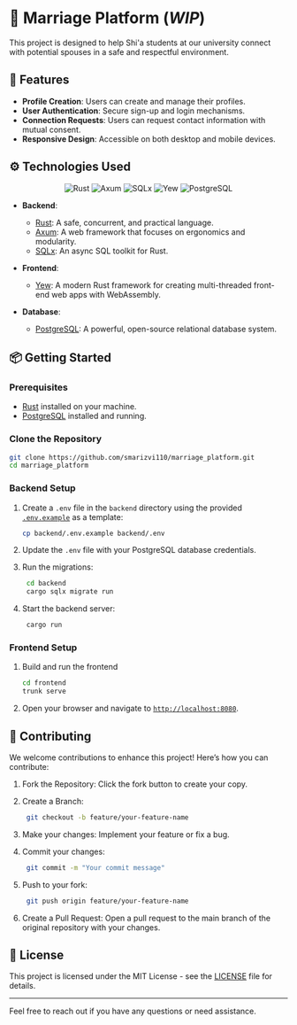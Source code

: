 # 💍 Marriage Platform (*WIP*)

This project is designed to help Shi'a students at our university connect with potential spouses in a safe and respectful environment.

## 🚀 Features

- **Profile Creation**: Users can create and manage their profiles.
- **User Authentication**: Secure sign-up and login mechanisms.
- **Connection Requests**: Users can request contact information with mutual consent.
- **Responsive Design**: Accessible on both desktop and mobile devices.

## ⚙️ Technologies Used

<p align="center">
  <img src="https://img.shields.io/badge/Rust-000000?style=for-the-badge&logo=rust&logoColor=white" alt="Rust">
  <img src="https://img.shields.io/badge/Axum-3A3A3A?style=for-the-badge&logo=rust&logoColor=white" alt="Axum">
  <img src="https://img.shields.io/badge/SQLx-477999?style=for-the-badge&logo=postgresql&logoColor=white" alt="SQLx">
  <img src="https://img.shields.io/badge/Yew-000000?style=for-the-badge&logo=rust&logoColor=white" alt="Yew">
  <img src="https://img.shields.io/badge/PostgreSQL-4169E1?style=for-the-badge&logo=postgresql&logoColor=white" alt="PostgreSQL">
</p>


- **Backend**:
  - [Rust](https://www.rust-lang.org/): A safe, concurrent, and practical language.
  - [Axum](https://github.com/tokio-rs/axum): A web framework that focuses on ergonomics and modularity.
  - [SQLx](https://github.com/launchbadge/sqlx): An async SQL toolkit for Rust.
  
- **Frontend**:
  - [Yew](https://yew.rs/): A modern Rust framework for creating multi-threaded front-end web apps with WebAssembly.
  
- **Database**:
  - [PostgreSQL](https://www.postgresql.org/): A powerful, open-source relational database system.

## 📦 Getting Started

### Prerequisites

- [Rust](https://www.rust-lang.org/tools/install) installed on your machine.
- [PostgreSQL](https://www.postgresql.org/download/) installed and running.

### Clone the Repository

```zsh
git clone https://github.com/smarizvi110/marriage_platform.git
cd marriage_platform
```

### Backend Setup

1. Create a `.env` file in the `backend` directory using the provided [`.env.example`](marriage_platform_backend/.env.example) as a template:

    ```zsh
    cp backend/.env.example backend/.env
    ```

2. Update the `.env` file with your PostgreSQL database credentials.
3. Run the migrations:

   ```zsh
    cd backend
    cargo sqlx migrate run
    ```

4. Start the backend server:

    ```zsh
     cargo run
     ```

### Frontend Setup

1. Build and run the frontend

   ```zsh
   cd frontend
   trunk serve
   ```

2. Open your browser and navigate to [`http://localhost:8080`](http://localhost:8080).

## 🤝 Contributing

We welcome contributions to enhance this project! Here’s how you can contribute:

1. Fork the Repository: Click the fork button to create your copy.
2. Create a Branch:

   ```zsh
    git checkout -b feature/your-feature-name
    ```

3. Make your changes: Implement your feature or fix a bug.
4. Commit your changes:

   ```zsh
    git commit -m "Your commit message"
    ```

5. Push to your fork:

   ```zsh
    git push origin feature/your-feature-name
    ```

6. Create a Pull Request: Open a pull request to the main branch of the original repository with your changes.

## 📝 License

This project is licensed under the MIT License - see the [LICENSE](LICENSE) file for details.

---

Feel free to reach out if you have any questions or need assistance.
